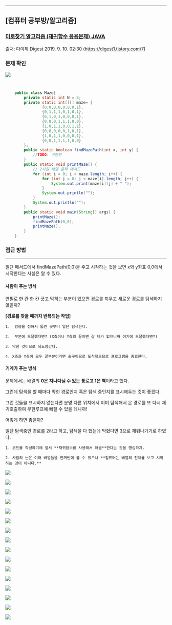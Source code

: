 * * *
## [컴퓨터 공부방/알고리즘]

### [미로찾기 알고리즘 (재귀함수 응용문제) JAVA](/7)

출처: 다이제 Digest 2019\. 9. 10. 02:30 (https://digest1.tistory.com/7)

### 문제 확인

![](https://blog.kakaocdn.net/dn/UdJaj/btqx9Ag3a2P/v74KH5K6kb3aRKeSBU1da1/img.png)

``` java


    public class Maze{
    	private static int N = 8;
    	private static int[][] maze= {
    			{0,0,0,0,0,0,0,1},
    			{0,1,1,1,0,1,0,1},
    			{0,1,0,1,0,0,0,1},
    			{0,0,0,1,1,1,0,0},
    			{1,0,1,1,0,0,1,1},
    			{0,0,0,0,0,1,0,1},
    			{1,0,1,1,0,0,0,1},
    			{0,0,1,1,1,1,0,0}
    	};
        public static boolean findMazePath(int x, int y) {
            //TODO: 구현부
        }
    	public static void printMaze() {
            // 2차원 배열 출력 메서드
    		for (int i = 0; i < maze.length; i++) {
    			for (int j = 0; j < maze[i].length; j++) {
    				System.out.print(maze[i][j] + " ");
    			}
    			System.out.println("");
    		}
    		System.out.println("");
    	}
        public static void main(String[] args) {
    		printMaze();
    		findMazePath(0,0);
    		printMaze();
    	}
    }
```
### 접근 방법

* * *

일단 메서드에서 findMazePath(0,0)을 주고 시작하는 것을 보면 x와 y좌표 0,0에서 시작한다는 사실은 알 수 있다.

#### 사람이 푸는 방식

연필로 한 칸 한 칸 긋고 막히는 부분이 있으면 경로를 지우고 새로운 경로를 탐색하지 않을까?

**\[경로를 찾을 때까지 반복되는 작업\]**

    1.  방향을 정해서 뚫린 곳부터 일단 탐색한다.
    
    2.  부분에 도달했다면? (X축이나 Y축의 끝이면 갈 데가 없으니까 여기에 도달했다면?)
    
    3. 막힌 것이므로 되도랑간다.
    
    4. X축과 Y축이 모두 끝부분이라면 출구이므로 도착했으므로 프로그램을 종료한다.

#### 기계가 푸는 방식

문제에서는 배열의 **0은 지나다닐 수 있는 통로고 1은 벽**이라고 했다.

그런데 탐색을 할 때마다 막힌 경로인지 혹은 탐색 중인지를 표시해두는 것이 좋겠다.

그런 것들을 표시하지 않는다면 분명 다른 위치에서 이미 탐색해서 온 경로를 또 다시 재귀호출하여 무한루프에 빠질 수 있을 테니까!

어떻게 하면 좋을까?

일단 탐색중인 경로를 2라고 하고, 탐색을 다 했는데 막혔다면 3으로 채워나가기로 하였다.

    1. 코드를 작성하기에 앞서 **재귀함수를 사용해서 해결**한다는 것을 명심하자.

    2. 사람의 눈은 여러 배열들을 한꺼번에 볼 수 있으나 **컴퓨터는 배열의 전체를 보고 시작하는 것이 아니다.**


![](https://blog.kakaocdn.net/dn/byW4HF/btqyaoNYvLt/DsqCn9VgGWoHRleMe0eGj1/img.png)

![](https://blog.kakaocdn.net/dn/bA204i/btqx8APOxVI/oGGa1jWrTjWBKTP2OApkVk/img.png)

![](https://blog.kakaocdn.net/dn/bfnPZM/btqx7IU4Vrh/JHBymKzibYQ8qtSLGFnAI1/img.png)

![](https://blog.kakaocdn.net/dn/nWzbd/btqx9yjehlt/HpZ9MZnbiKAdAZHaawROW1/img.png)

![](https://blog.kakaocdn.net/dn/ch2rv3/btqx9zoTK3N/RtzBC20QDQdtHilEPYpIK0/img.png)

![](https://blog.kakaocdn.net/dn/beraJq/btqx83qeyjk/bkpuHIzh8zJOcGZblnpv80/img.png)

![](https://blog.kakaocdn.net/dn/cNKwDv/btqx8AvtH4J/DRRRXkdHqIzGVfTeH3uGf1/img.png)

![](https://blog.kakaocdn.net/dn/bLAexO/btqx8ACiyWg/WUPRe0Hof6OSUtXcTnmG11/img.png)

![](https://blog.kakaocdn.net/dn/J2Vg5/btqx8T2ryRF/Iw2gPerUypbrXrqgwMrLdK/img.png)

![](https://blog.kakaocdn.net/dn/cn4pYJ/btqyaoUJQER/6EXZ7mjBWMugtQVlh0tVqK/img.png)

![](https://blog.kakaocdn.net/dn/cmAaYw/btqx8UUz9hm/lI65NObI20uwMYrduu9ZK1/img.png)

![](https://blog.kakaocdn.net/dn/pFWfm/btqx8APOvzs/IjnP3zwFOPRoChspXNSbpK/img.png)

![](https://blog.kakaocdn.net/dn/cjAkTh/btqx7mkvdov/i1SkzmvvnAkJexOUfLs0J0/img.png)

![](https://blog.kakaocdn.net/dn/czItra/btqx9yDxe5z/XhWx4nntP6G3gomv6O2LW1/img.png)

![](https://blog.kakaocdn.net/dn/bjTZcc/btqx8zwy1lV/vdYEXp1Qu1yokZCvfKvt20/img.png)

![](https://blog.kakaocdn.net/dn/9bmuv/btqx8z4s49F/ptaeju6hODx9nglPmF3EM0/img.png)


